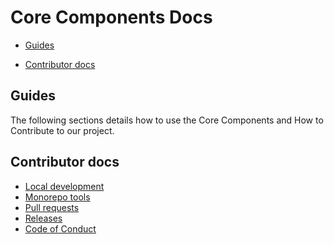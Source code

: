 # Core Components Docs

- [Guides](#guides)
<!-- - [API Docs](#api-docs) -->
- [Contributor docs](#contributor-docs)

## Guides

The following sections details how to use the Core Components and How to Contribute to our project. 

<!-- ## API docs

- [`@bosonprotocol/core-sdk`](/packages/core-sdk/README.md)
- [`@bosonprotocol/eth-connect-sdk`](/packages/eth-connect-sdk//README.md)
- [`@bosonprotocol/ethers-sdk`](/packages/ethers-sdk/README.md)
- [`@bosonprotocol/ipfs-storage`](/packages/ipfs-storage/README.md) -->

## Contributor docs

- [Local development](./local-development.md)
- [Monorepo tools](./monorepo-tools.md)
- [Pull requests](./pull-requests.md)
- [Releases](./releases.md)
- [Code of Conduct](/docs/code-of-conduct.md)
